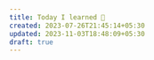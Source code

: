```yaml
---
title: Today I learned 📙
created: 2023-07-26T21:45:14+05:30
updated: 2023-11-03T18:48:09+05:30
draft: true
---
```

